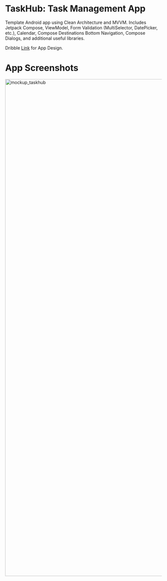 # TaskHub: Task Management App
Template Android app using Clean Architecture and MVVM. Includes Jetpack Compose, ViewModel, Form Validation (MultiSelector, DatePicker, etc.), Calendar, Compose Destinations Bottom Navigation, Compose Dialogs, and additional useful libraries.

Dribble [Link](https://dribbble.com/shots/20767519-Task-Management-App-iOS-Android-UI) for App Design.
# App Screenshots    
<img width="1600" alt="mockup_taskhub" src="https://github.com/ahmedbenhouria/taskhub-android/assets/76657810/f08a13d9-a696-4e2e-b255-d7b0bd310346">
